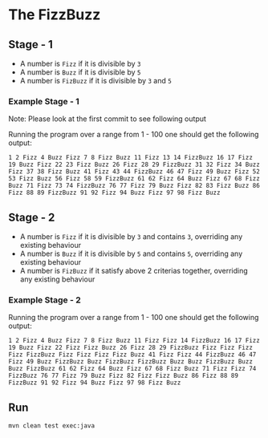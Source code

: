 
# The FizzBuzz 


## Stage - 1
* A number is `Fizz` if it is divisible by `3`
* A number is `Buzz` if it is divisible by `5`
* A number is `FizBuzz` if it is divisible by `3` and `5`

### Example Stage - 1

Note: Please look at the first commit to see following output

Running the program over a range from 1 - 100  one should get the following output:
```
1 2 Fizz 4 Buzz Fizz 7 8 Fizz Buzz 11 Fizz 13 14 FizzBuzz 16 17 Fizz 19 Buzz Fizz 22 23 Fizz Buzz 26 Fizz 28 29 FizzBuzz 31 32 Fizz 34 Buzz Fizz 37 38 Fizz Buzz 41 Fizz 43 44 FizzBuzz 46 47 Fizz 49 Buzz Fizz 52 53 Fizz Buzz 56 Fizz 58 59 FizzBuzz 61 62 Fizz 64 Buzz Fizz 67 68 Fizz Buzz 71 Fizz 73 74 FizzBuzz 76 77 Fizz 79 Buzz Fizz 82 83 Fizz Buzz 86 Fizz 88 89 FizzBuzz 91 92 Fizz 94 Buzz Fizz 97 98 Fizz Buzz
```

## Stage - 2 
* A number is `Fizz` if it is divisible by `3` and contains `3`, overriding any existing behaviour
* A number is `Buzz` if it is divisible by `5` and contains `5`, overriding any existing behaviour
* A number is `FizBuzz` if it satisfy above 2 criterias together, overriding any existing behaviour

### Example Stage - 2

Running the program over a range from 1 - 100  one should get the following output:

```
1 2 Fizz 4 Buzz Fizz 7 8 Fizz Buzz 11 Fizz Fizz 14 FizzBuzz 16 17 Fizz 19 Buzz Fizz 22 Fizz Fizz Buzz 26 Fizz 28 29 FizzBuzz Fizz Fizz Fizz Fizz FizzBuzz Fizz Fizz Fizz Fizz Buzz 41 Fizz Fizz 44 FizzBuzz 46 47 Fizz 49 Buzz FizzBuzz Buzz FizzBuzz FizzBuzz Buzz Buzz FizzBuzz Buzz Buzz FizzBuzz 61 62 Fizz 64 Buzz Fizz 67 68 Fizz Buzz 71 Fizz Fizz 74 FizzBuzz 76 77 Fizz 79 Buzz Fizz 82 Fizz Fizz Buzz 86 Fizz 88 89 FizzBuzz 91 92 Fizz 94 Buzz Fizz 97 98 Fizz Buzz

```

## Run

```
mvn clean test exec:java
```
